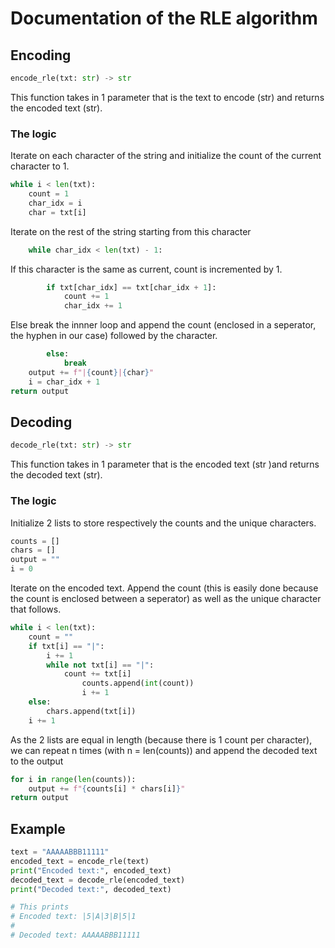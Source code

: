 # Documentation of the RLE algorithm

## Encoding
```py
encode_rle(txt: str) -> str
```

This function takes in 1 parameter  that is the text to encode (str) and returns the encoded text (str).

### The logic
Iterate on each character of the string and initialize the count of the current character to 1. 

```py
while i < len(txt):
    count = 1
    char_idx = i
    char = txt[i]
```

Iterate on the rest of the string starting from this character

```py
    while char_idx < len(txt) - 1:
```

If this character is the same as current, count is incremented by 1.

```py
        if txt[char_idx] == txt[char_idx + 1]:
            count += 1
            char_idx += 1
```

Else break the innner loop and append the count (enclosed in a seperator, the hyphen in our case) followed by the character.

```py
        else:
            break
    output += f"|{count}|{char}"
    i = char_idx + 1
return output
```

## Decoding
```py
decode_rle(txt: str) -> str
```

This function takes in 1 parameter that is the encoded text (str )and returns the decoded text (str).

### The logic

Initialize 2 lists to store respectively the counts and the unique characters.

```py
counts = []
chars = []
output = ""
i = 0
```

Iterate on the encoded text. Append the count (this is easily done because the count is enclosed between a seperator) as well as the unique character that follows.

```py
while i < len(txt):
    count = ""
    if txt[i] == "|":
        i += 1
        while not txt[i] == "|":
            count += txt[i]
                counts.append(int(count))
                i += 1
    else:
        chars.append(txt[i])
    i += 1
```

As the 2 lists are equal in length (because there is 1 count per character), we can repeat n times (with n = len(counts)) and append the decoded text to the output

```py
for i in range(len(counts)):
    output += f"{counts[i] * chars[i]}"
return output
```

## Example
```py
text = "AAAAABBB11111"
encoded_text = encode_rle(text)
print("Encoded text:", encoded_text)
decoded_text = decode_rle(encoded_text)
print("Decoded text:", decoded_text)

# This prints
# Encoded text: |5|A|3|B|5|1
#
# Decoded text: AAAAABBB11111
```